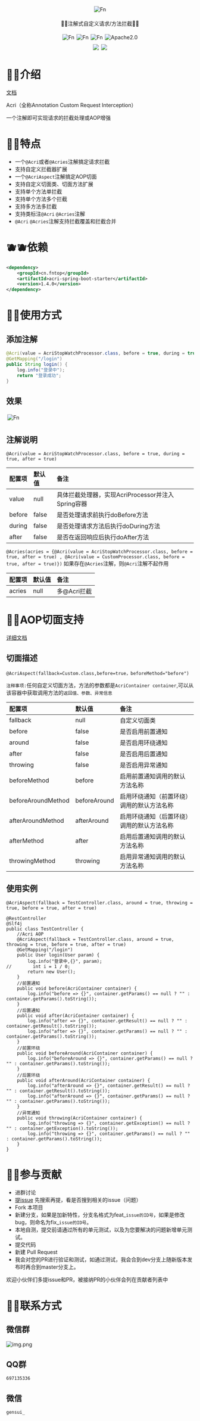 <div align="center">
<img style="margin: 5px 3px" src="static/img/logo.png" alt="Fn">

<p>🍍🍍注解式自定义请求/方法拦截🍍🍍</p>
</div>

<div align="center">

<div style="display: flex; justify-content: center;">  
    <img style="margin: 5px 3px" src="https://gitee.com/FnTop/acri/badge/star.svg?theme=light" alt="Fn">
    <img style="margin: 5px 3px" src="https://gitee.com/FnTop/acri/badge/fork.svg?theme=dark" alt="Fn">
    <img style="margin: 5px 3px" src="https://img.shields.io/badge/Version-1.4.0-green" alt="Fn">
    <img style="margin: 5px 3px" src="https://img.shields.io/badge/Apache-2.0-green" alt="Apache2.0">

</div>

<div style="display: flex; justify-content: center;">  
    <img style="margin: 5px 3px" src="https://img.shields.io/badge/Java-1.8-blue">
    <img style="margin: 5px 3px" src="https://img.shields.io/badge/SpringBoot-2.7.15-blue">
</div>

</div>

# 🍌🍌介绍


[文档](http://fntop.gitee.io/acri-doc)

Acri（全称Annotation Custom Request Interception）

一个注解即可实现请求的拦截处理或AOP增强

# 🍊🍊特点

* 一个`@Acri`或者`@Acries`注解搞定请求拦截
* 支持自定义拦截器扩展
* 一个`@AcriAspect`注解搞定AOP切面
* 支持自定义切面类、切面方法扩展
* 支持单个方法单拦截
* 支持单个方法多个拦截
* 支持多方法多拦截
* 支持类标注`@Acri` `@Acries`注解
* `@Acri` `@Acries`注解支持拦截覆盖和拦截合并




# 🫐🫐依赖
```xml
<dependency>
    <groupId>cn.fntop</groupId>
    <artifactId>acri-spring-boot-starter</artifactId>
    <version>1.4.0</version>
</dependency>
```

# 🍈🍈使用方式

## 添加注解

```java
@Acri(value = AcriStopWatchProcessor.class, before = true, during = true, after = true)
@GetMapping("/login")
public String login() {
    log.info("登录中");
    return "登录成功";
}
```
## 效果
<img style="margin: 5px 3px" src="static/img/img_1.png" alt="Fn">

## 注解说明
`@Acri(value = AcriStopWatchProcessor.class, before = true, during = true, after = true)`

| 配置项    | 默认值   | 备注                                 |
|:-------|:------|:-----------------------------------|
| value  | null  | 具体拦截处理器，实现AcriProcessor并注入Spring容器 |
| before | false | 是否处理请求前执行doBefore方法                |
| during | false | 是否处理请求方法后执行doDuring方法              |
| after  | false | 是否在返回响应后执行doAfter方法                |

`@Acries(acries = {@Acri(value = AcriStopWatchProcessor.class, before = true, after = true)
, @Acri(value = CustomProcessor.class, before = true, after = true)})`
如果存在`@Acries`注解，则`@Acri`注解不起作用

| 配置项    | 默认值   | 备注                                 |
|:-------|:------|:-----------------------------------|
| acries  | null  | 多@Acri拦截 |

# 🍍🍍AOP切面支持

[详细文档](http://fntop.gitee.io/acri-doc/guide/aop.html)

## 切面描述
`@AcriAspect(fallback=Custom.class,before=true，beforeMethod="before")`

`注释事项:`任何自定义切面方法，方法的参数都是`AcriContainer container`,可以从该容器中获取调用方法的`返回值、参数、异常信息`

| 配置项    | 默认值   | 备注                                 |
|:-------|:------|:-----------------------------------|
| fallback  | null  | 自定义切面类 |
| before  | false  | 是否启用前置通知 |
| around  | false  | 是否启用环绕通知 |
| after  | false  | 是否启用后置通知 |
| throwing  | false  | 是否启用异常通知 |
| beforeMethod  | before  | 启用前置通知调用的默认方法名称 |
| beforeAroundMethod  | beforeAround  | 启用环绕通知（前置环绕）调用的默认方法名称 |
| afterAroundMethod  | afterAround  | 启用环绕通知（后置环绕）调用的默认方法名称 |
| afterMethod  | after  | 启用后置通知调用的默认方法名称 |
| throwingMethod  | throwing  | 启用异常通知调用的默认方法名称 |

## 使用实例
`@AcriAspect(fallback = TestController.class, around = true, throwing = true, before = true, after = true)`

```
@RestController
@Slf4j
public class TestController {
    //Acri AOP
    @AcriAspect(fallback = TestController.class, around = true, throwing = true, before = true, after = true)
    @GetMapping("/login")
    public User login(User param) {
        log.info("登录中,{}", param);
//        int i = 1 / 0;
        return new User();
    }
    //前置通知
    public void before(AcriContainer container) {
        log.info("before => {}", container.getParams() == null ? "" : container.getParams().toString());
    }
    //后置通知
    public void after(AcriContainer container) {
        log.info("after => {}", container.getResult() == null ? "" : container.getResult().toString());
        log.info("after => {}", container.getParams() == null ? "" : container.getParams().toString());
    }
    //前置环绕
    public void beforeAround(AcriContainer container) {
        log.info("beforeAround => {}", container.getParams() == null ? "" : container.getParams().toString());
    }
    //后置环绕
    public void afterAround(AcriContainer container) {
        log.info("afterAround => {}", container.getResult() == null ? "" : container.getResult().toString());
        log.info("afterAround => {}", container.getParams() == null ? "" : container.getParams().toString());
    }
    //异常通知
    public void throwing(AcriContainer container) {
        log.info("throwing => {}", container.getException() == null ? "" : container.getException().toString());
        log.info("throwing => {}", container.getParams() == null ? "" : container.getParams().toString());
    }
}

```

# 🥝🥝参与贡献
- 进群讨论
- [提issue](https://gitee.com/FnTop/acri/issues) 先搜索再提，看是否搜到相关的issue（问题）
- Fork 本项目
- 新建分支，如果是加新特性，分支名格式为feat_`issue的ID号`，如果是修改bug，则命名为fix_`issue的ID号`。
- 本地自测，提交前请通过所有的单元测试，以及为您要解决的问题新增单元测试。
- 提交代码
- 新建 Pull Request
- 我会对您的PR进行验证和测试，如通过测试，我会合到dev分支上随新版本发布时再合到master分支上。

欢迎小伙伴们多提issue和PR，被接纳PR的小伙伴会列在贡献者列表中

# 🍐🍐联系方式

## 微信群
![img.png](static/img/wx.png)
## QQ群
`697135336`
## 微信
`gensui_`


